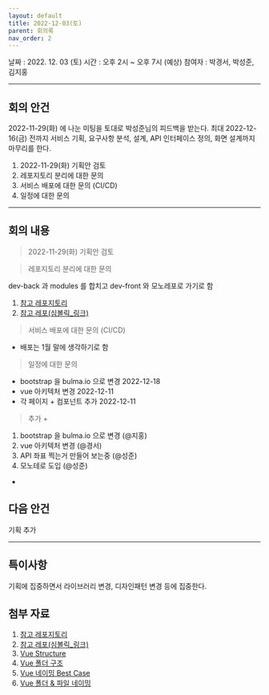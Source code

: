 ```yaml
---
layout: default
title: 2022-12-03(토)
parent: 회의록
nav_order: 2
---
```


날짜 : 2022. 12. 03 (토)
시간 : 오후 2시 ~ 오후 7시 (예상)
참여자 : 박경서, 박성준, 김지홍

---

## 회의 안건

2022-11-29(화) 에 나눈 미팅을 토대로 박성준님의 피드백을 받는다.
최대 2022-12-16(금) 전까지 서비스 기획, 요구사항 분석, 설계, API 인터페이스 정의, 화면 설계까지 마무리를 한다.

1. 2022-11-29(화) 기획안 검토
2. 레포지토리 분리에 대한 문의
3. 서비스 배포에 대한 문의 (CI/CD)
4. 일정에 대한 문의

---

## 회의 내용

> 2022-11-29(화) 기획안 검토

> 레포지토리 분리에 대한 문의

dev-back 과 modules 를 합치고 dev-front 와 모노레포로 가기로 함

1. [참고 레포지토리](https://github.com/slanatech/vue-monorepo-boilerplate)
2. [참고 레포(심볼릭\_링크)](https://github.com/biggestcookie/vue-express-template)

> 서비스 배포에 대한 문의 (CI/CD)

- 배포는 1월 말에 생각하기로 함

> 일정에 대한 문의

- bootstrap 을 bulma.io 으로 변경 2022-12-18
- vue 아키텍처 변경 2022-12-11
- 각 페이지 + 컴포넌트 추가 2022-12-11

> 추가 +

1. bootstrap 을 bulma.io 으로 변경 (@지홍)
2. vue 아키텍처 변경 (@경서)
3. API 좌표 찍는거 만들어 보는중 (@성준)
4. 모노테로 도입 (@성준)

-

## 다음 안건

기획 추가

---

## 특이사항

기획에 집중하면서 라이브러리 변경, 디자인패턴 변경 등에 집중한다.

## 첨부 자료

1. [참고 레포지토리](https://github.com/slanatech/vue-monorepo-boilerplate)
2. [참고 레포(심볼릭\_링크)](https://github.com/biggestcookie/vue-express-template)
3. [Vue Structure](https://vuex.vuejs.org/guide/structure.html)
4. [Vue 폴더 구조](https://github.com/vuejs/vuex/tree/main/examples/classic/shopping-cart)
5. [Vue 네이밍 Best Case](https://frontdev.tistory.com/entry/Vuejs-12%EA%B0%80%EC%A7%80-%EB%AA%A8%EB%B2%94%EC%82%AC%EB%A1%80)
6. [Vue 폴더 & 파일 네이밍](https://velog.io/@cindy-choi/VUE-우아한-프로젝트-구조-짜기)
